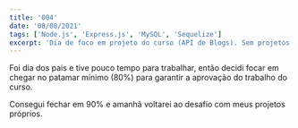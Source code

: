 ```yaml
---
title: '004'
date: '08/08/2021'
tags: ['Node.js', 'Express.js', 'MySQL', 'Sequelize']
excerpt: 'Dia de foco em projeto do curso (API de Blogs). Sem projetos pessoais'
---
```

Foi dia dos pais e tive pouco tempo para trabalhar, então decidi focar em chegar no patamar mínimo (80%) para garantir a aprovação do trabalho do curso.

Consegui fechar em 90% e amanhã voltarei ao desafio com meus projetos próprios.

